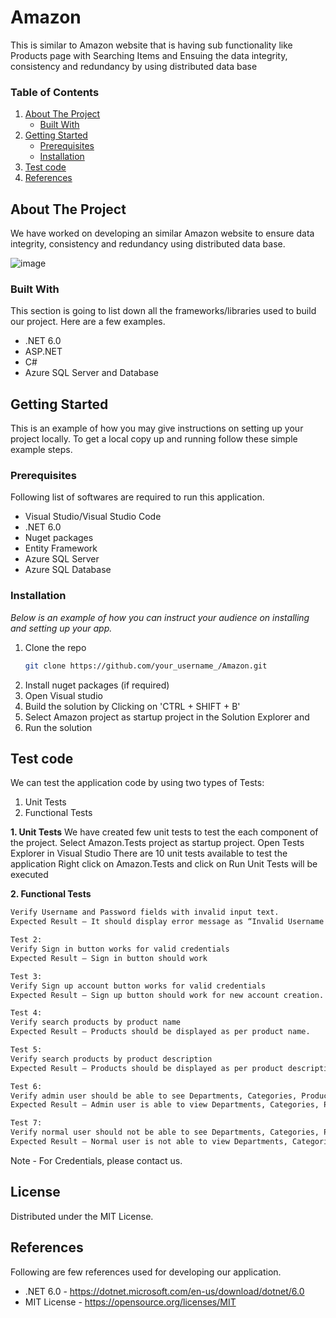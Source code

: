 # Amazon
This is similar to Amazon website that is having sub functionality like Products page with Searching Items and Ensuing the data integrity, consistency and redundancy by using distributed data base

<!-- TABLE OF CONTENTS -->
### Table of Contents
  <ol>
    <li>
      <a href="#about-the-project">About The Project</a>
      <ul>
        <li><a href="#built-with">Built With</a></li>
      </ul>
    </li>
    <li>
      <a href="#getting-started">Getting Started</a>
      <ul>
        <li><a href="#prerequisites">Prerequisites</a></li>
        <li><a href="#installation">Installation</a></li>
      </ul>
    </li>
    <li><a href="#Test code">Test code</a></li>
    <li><a href="#references">References</a></li>
  </ol>



<!-- ABOUT THE PROJECT -->
## About The Project

We have worked on developing an similar Amazon website to ensure data integrity, consistency and redundancy using distributed data base.

![image](https://user-images.githubusercontent.com/43805517/196080147-bb2e9ccd-6878-49ef-bd59-621e56f82fc0.png)


### Built With

This section is going to list down all the frameworks/libraries used to build our project. Here are a few examples.
* .NET 6.0
* ASP.NET
* C#
* Azure SQL Server and Database


<!-- GETTING STARTED -->
## Getting Started

This is an example of how you may give instructions on setting up your project locally.
To get a local copy up and running follow these simple example steps.

### Prerequisites

Following list of softwares are required to run this application.
* Visual Studio/Visual Studio Code
* .NET 6.0
* Nuget packages
* Entity Framework
* Azure SQL Server
* Azure SQL Database

### Installation

_Below is an example of how you can instruct your audience on installing and setting up your app._

1. Clone the repo
   ```sh
   git clone https://github.com/your_username_/Amazon.git
   ```
2. Install nuget packages (if required)
3. Open Visual studio
4. Build the solution by Clicking on 'CTRL + SHIFT + B'
5. Select Amazon project as startup project in the Solution Explorer and
6. Run the solution

<!-- TEST CODE -->
## Test code
We can test the application code by using two types of Tests:
1. Unit Tests
2. Functional Tests

**1. Unit Tests**
We have created few unit tests to test the each component of the project.
Select Amazon.Tests project as startup project.
Open Tests Explorer in Visual Studio
There are 10 unit tests available to test the application
Right click on Amazon.Tests and click on Run
Unit Tests will be executed

**2. Functional Tests**
```sh Test 1:
Verify Username and Password fields with invalid input text. 
Expected Result – It should display error message as “Invalid Username or Password” 
```

```sh
Test 2:
Verify Sign in button works for valid credentials 
Expected Result – Sign in button should work
```

```sh
Test 3:
Verify Sign up account button works for valid credentials 
Expected Result – Sign up button should work for new account creation.  
```

```sh
Test 4:
Verify search products by product name
Expected Result – Products should be displayed as per product name.
```

```sh
Test 5:
Verify search products by product description
Expected Result – Products should be displayed as per product description.
```

```sh
Test 6:
Verify admin user should be able to see Departments, Categories, Products and User Management pages
Expected Result – Admin user is able to view Departments, Categories, Products and User Management pages
```

```sh
Test 7:
Verify normal user should not be able to see Departments, Categories, Products and User Management pages
Expected Result – Normal user is not able to view Departments, Categories, Products and User Management pages
```

Note - For Credentials, please contact us.

<!-- LICENSE -->
## License

Distributed under the MIT License.


<!-- REFERENCES -->
## References
Following are few references used for developing our application.
* .NET 6.0 - https://dotnet.microsoft.com/en-us/download/dotnet/6.0
* MIT License - https://opensource.org/licenses/MIT

